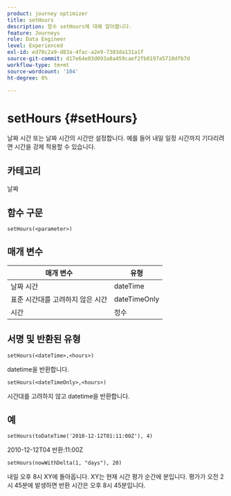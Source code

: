 ```yaml
---
product: journey optimizer
title: setHours
description: 함수 setHours에 대해 알아봅니다.
feature: Journeys
role: Data Engineer
level: Experienced
exl-id: ed78c2a9-d83a-4fac-a2e9-7383da131a1f
source-git-commit: d17e64e03d093a8a459caef2fb0197a5710dfb7d
workflow-type: tm+mt
source-wordcount: '104'
ht-degree: 0%

---
```


# setHours {#setHours}

날짜 시간 또는 날짜 시간의 시간만 설정합니다. 예를 들어 내일 일정 시간까지 기다리려면 시간을 강제 적용할 수 있습니다.

## 카테고리

날짜

## 함수 구문

`setHours(<parameter>)`

## 매개 변수

| 매개 변수 | 유형 |
|--- |--- |
| 날짜 시간 | dateTime |
| 표준 시간대를 고려하지 않은 시간 | dateTimeOnly |
| 시간 | 정수 |

## 서명 및 반환된 유형

`setHours(<dateTime>,<hours>)`

datetime을 반환합니다.

`setHours(<dateTimeOnly>,<hours>)`

시간대를 고려하지 않고 datetime을 반환합니다.

## 예

`setHours(toDateTime('2010-12-12T01:11:00Z'), 4)`

2010-12-12T04 반환:11:00Z

`setHours(nowWithDelta(1, "days"), 20)`

내일 오후 8시 XY에 돌아옵니다. XY는 현재 시간 평가 순간에 분입니다. 평가가 오전 2시 45분에 발생하면 반환 시간은 오후 8시 45분입니다.
